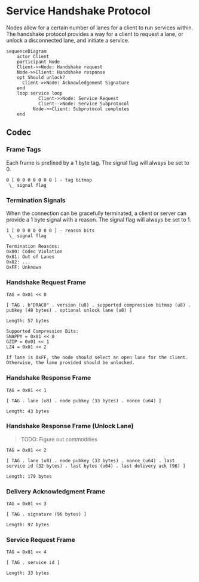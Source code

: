 # Service Handshake Protocol

Nodes allow for a certain number of lanes for a client to run services within.
The handshake protocol provides a way for a client to request a lane, or unlock a disconnected lane,
and initiate a service.

```mermaid
sequenceDiagram
    actor Client
    participant Node
    Client->>Node: Handshake request
    Node->>Client: Handshake response
    opt Should unlock?
      Client->>Node: Acknowledgement Signature
    end
    loop service loop
			Client->>Node: Service Request
			Client-->Node: Service Subprotocol
	      Node->>Client: Subprotocol completes
    end
```

## Codec

### Frame Tags

Each frame is prefixed by a 1 byte tag. The signal flag will always be set to 0.

```
0 [ 0 0 0 0 0 0 0 ] - tag bitmap
 \_ signal flag
```

### Termination Signals

When the connection can be gracefully terminated, a client or server can provide a 1 byte signal with a reason.
The signal flag will always be set to 1.

```
1 [ 0 0 0 0 0 0 0 ] - reason bits
 \_ signal flag

Termination Reasons:
0x80: Codec Violation
0x81: Out of Lanes
0x82: ...
0xFF: Unknown
```

### Handshake Request Frame

```
TAG = 0x01 << 0

[ TAG . b"DRACO" . version (u8) . supported compression bitmap (u8) . pubkey (48 bytes) . optional unlock lane (u8) ]

Length: 57 bytes

Supported Compression Bits:
SNAPPY = 0x01 << 0
GZIP = 0x01 << 1
LZ4 = 0x01 << 2

If lane is 0xFF, the node should select an open lane for the client. Otherwise, the lane provided should be unlocked.
```

### Handshake Response Frame

```
TAG = 0x01 << 1

[ TAG . lane (u8) . node pubkey (33 bytes) . nonce (u64) ]

Length: 43 bytes
```

### Handshake Response Frame (Unlock Lane)

> TODO: Figure out commodities 

```
TAG = 0x01 << 2

[ TAG . lane (u8) . node pubkey (33 bytes) . nonce (u64) . last service id (32 bytes) . last bytes (u64) . last delivery ack (96) ]

Length: 179 bytes
```

### Delivery Acknowledgment Frame 

```
TAG = 0x01 << 3

[ TAG . signature (96 bytes) ]

Length: 97 bytes
```

### Service Request Frame 

```
TAG = 0x01 << 4

[ TAG . service id ]

Length: 33 bytes
```
